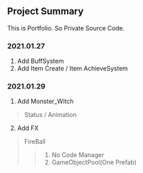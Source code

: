 ## Project Summary
This is Portfolio. So Private Source Code.

### 2021.01.27
1. Add BuffSystem
2. Add Item Create / Item AchieveSystem

### 2021.01.29
1. Add Monster_Witch  
> Status / Animation
2. Add FX
> FireBall
> > 1. No Code
> Manager
> > 1. GameObjectPool(One Prefab)

